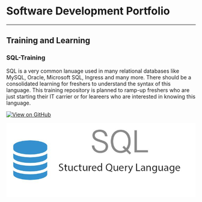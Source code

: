 # Software Development Portfolio
---
## Training and Learning

### SQL-Training

SQL is a very common lanuage used in many relational databases like MySQL, Oracle, Microsoft SQL, Ingress and many more. There should be a consolidated learning for freshers to understand the syntax of this language. This training repository is planned to ramp-up freshers who are just starting their IT carrier or for leareers who are interested in knowing this language.

[![View on GitHub](https://img.shields.io/badge/GitHub-View_on_GitHub-blue?logo=GitHub)](https://github.com/116cs0223/SQL_Training)

<center><img src="assets\img\SQL_Training_logo.JPG"/></center>

<!---
- level 1 item
  - level 2 item
  - level 2 item
- level 1 item

### Small image

![Octocat](https://github.githubassets.com/images/icons/emoji/octocat.png)

### Large image

![Branching](https://guides.github.com/activities/hello-world/branching.png)


### Definition lists can be used with HTML syntax.

<dl>
<dt>Name</dt>
<dd>Godzilla</dd>
<dt>Born</dt>
<dd>1952</dd>
<dt>Birthplace</dt>
<dd>Japan</dd>
<dt>Color</dt>
<dd>Green</dd>
</dl>

```
Long, single-line code blocks should not wrap. They should horizontally scroll if they are too long. This line should be long enough to demonstrate this.
```

```
The final element.
```
-->
